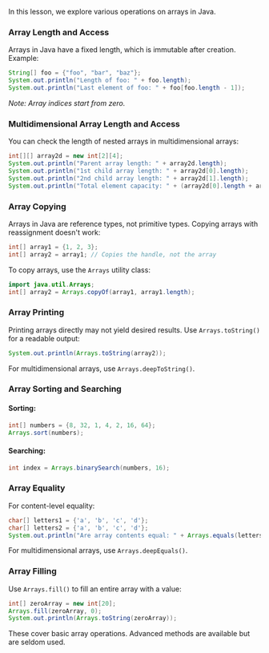 In this lesson, we explore various operations on arrays in Java.

### Array Length and Access

Arrays in Java have a fixed length, which is immutable after creation. Example:

```java
String[] foo = {"foo", "bar", "baz"};
System.out.println("Length of foo: " + foo.length);
System.out.println("Last element of foo: " + foo[foo.length - 1]);
```
_Note: Array indices start from zero._

### Multidimensional Array Length and Access
You can check the length of nested arrays in multidimensional arrays:

```java
int[][] array2d = new int[2][4];
System.out.println("Parent array length: " + array2d.length);
System.out.println("1st child array length: " + array2d[0].length);
System.out.println("2nd child array length: " + array2d[1].length);
System.out.println("Total element capacity: " + (array2d[0].length + array2d[1].length));
```

### Array Copying
Arrays in Java are reference types, not primitive types. Copying arrays with reassignment doesn't work:

```java
int[] array1 = {1, 2, 3};
int[] array2 = array1; // Copies the handle, not the array
```

To copy arrays, use the `Arrays` utility class:

```java
import java.util.Arrays;
int[] array2 = Arrays.copyOf(array1, array1.length);
```

### Array Printing
Printing arrays directly may not yield desired results. Use `Arrays.toString()` for a readable output:

```java
System.out.println(Arrays.toString(array2));
```

For multidimensional arrays, use `Arrays.deepToString()`.

### Array Sorting and Searching
#### Sorting:

```java
int[] numbers = {8, 32, 1, 4, 2, 16, 64};
Arrays.sort(numbers);
```

#### Searching:

```java
int index = Arrays.binarySearch(numbers, 16);
```

### Array Equality
For content-level equality:

```java
char[] letters1 = {'a', 'b', 'c', 'd'};
char[] letters2 = {'a', 'b', 'c', 'd'};
System.out.println("Are array contents equal: " + Arrays.equals(letters1, letters2));
```

For multidimensional arrays, use `Arrays.deepEquals()`.

### Array Filling
Use `Arrays.fill()` to fill an entire array with a value:

```java
int[] zeroArray = new int[20];
Arrays.fill(zeroArray, 0);
System.out.println(Arrays.toString(zeroArray));
```

These cover basic array operations. Advanced methods are available but are seldom used.